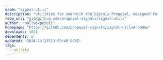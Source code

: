 ```yaml
---
name: "signal-utils"
description: "Utilities for use with the Signals Proposal, designed for Svelte and other frameworks."
repo_url: "git@github.com/proposal-signals/signal-utils"
author: "nullvoxpopuli"
homepage: "https://github.com/proposal-signals/signal-utils#readme"
downloads: 1811
dependents: 6
updated: "2024-12-23T13:50:40.973Z"
tags: 
  - utility
---
```

